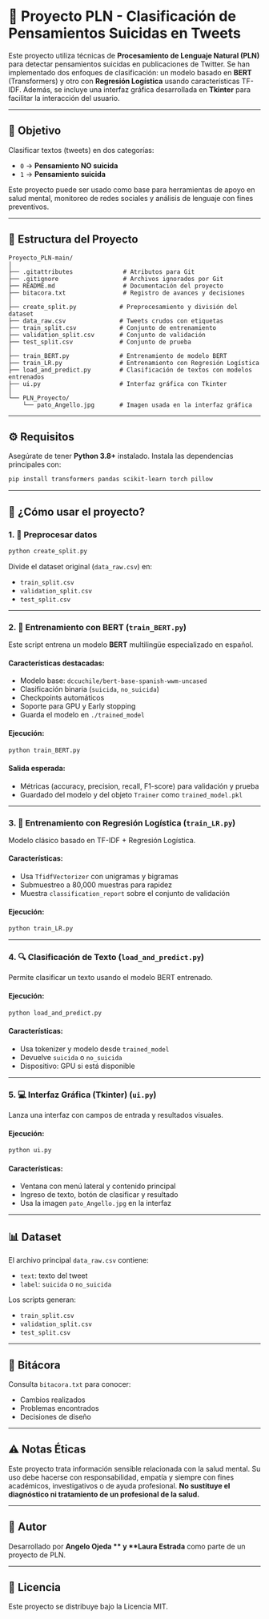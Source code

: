 # 🧠 Proyecto PLN - Clasificación de Pensamientos Suicidas en Tweets

Este proyecto utiliza técnicas de **Procesamiento de Lenguaje Natural (PLN)** para detectar pensamientos suicidas en publicaciones de Twitter. Se han implementado dos enfoques de clasificación: un modelo basado en **BERT** (Transformers) y otro con **Regresión Logística** usando características TF-IDF. Además, se incluye una interfaz gráfica desarrollada en **Tkinter** para facilitar la interacción del usuario.

---

## 🌟 Objetivo

Clasificar textos (tweets) en dos categorías:

* `0` → **Pensamiento NO suicida**
* `1` → **Pensamiento suicida**

Este proyecto puede ser usado como base para herramientas de apoyo en salud mental, monitoreo de redes sociales y análisis de lenguaje con fines preventivos.

---

## 📁 Estructura del Proyecto

```
Proyecto_PLN-main/
│
├── .gitattributes              # Atributos para Git
├── .gitignore                  # Archivos ignorados por Git
├── README.md                   # Documentación del proyecto
├── bitacora.txt                # Registro de avances y decisiones
│
├── create_split.py            # Preprocesamiento y división del dataset
├── data_raw.csv               # Tweets crudos con etiquetas
├── train_split.csv            # Conjunto de entrenamiento
├── validation_split.csv       # Conjunto de validación
├── test_split.csv             # Conjunto de prueba
│
├── train_BERT.py              # Entrenamiento de modelo BERT
├── train_LR.py                # Entrenamiento con Regresión Logística
├── load_and_predict.py        # Clasificación de textos con modelos entrenados
├── ui.py                      # Interfaz gráfica con Tkinter
│
└── PLN_Proyecto/
    └── pato_Angello.jpg       # Imagen usada en la interfaz gráfica
```

---

## ⚙️ Requisitos

Asegúrate de tener **Python 3.8+** instalado. Instala las dependencias principales con:

```bash
pip install transformers pandas scikit-learn torch pillow
```

---

## 🚀 ¿Cómo usar el proyecto?

### 1. 📄 Preprocesar datos

```bash
python create_split.py
```

Divide el dataset original (`data_raw.csv`) en:

* `train_split.csv`
* `validation_split.csv`
* `test_split.csv`

---

### 2. 🧠 Entrenamiento con BERT (`train_BERT.py`)

Este script entrena un modelo **BERT** multilingüe especializado en español.

#### Características destacadas:

* Modelo base: `dccuchile/bert-base-spanish-wwm-uncased`
* Clasificación binaria (`suicida`, `no_suicida`)
* Checkpoints automáticos
* Soporte para GPU y Early stopping
* Guarda el modelo en `./trained_model`

#### Ejecución:

```bash
python train_BERT.py
```

#### Salida esperada:

* Métricas (accuracy, precision, recall, F1-score) para validación y prueba
* Guardado del modelo y del objeto `Trainer` como `trained_model.pkl`

---

### 3. 🔢 Entrenamiento con Regresión Logística (`train_LR.py`)

Modelo clásico basado en TF-IDF + Regresión Logística.

#### Características:

* Usa `TfidfVectorizer` con unigramas y bigramas
* Submuestreo a 80,000 muestras para rapidez
* Muestra `classification_report` sobre el conjunto de validación

#### Ejecución:

```bash
python train_LR.py
```

---

### 4. 🔍 Clasificación de Texto (`load_and_predict.py`)

Permite clasificar un texto usando el modelo BERT entrenado.

#### Ejecución:

```bash
python load_and_predict.py
```

#### Características:

* Usa tokenizer y modelo desde `trained_model`
* Devuelve `suicida` o `no_suicida`
* Dispositivo: GPU si está disponible

---

### 5. 💻 Interfaz Gráfica (Tkinter) (`ui.py`)

Lanza una interfaz con campos de entrada y resultados visuales.

#### Ejecución:

```bash
python ui.py
```

#### Características:

* Ventana con menú lateral y contenido principal
* Ingreso de texto, botón de clasificar y resultado
* Usa la imagen `pato_Angello.jpg` en la interfaz

---

## 📊 Dataset

El archivo principal `data_raw.csv` contiene:

* `text`: texto del tweet
* `label`: `suicida` o `no_suicida`

Los scripts generan:

* `train_split.csv`
* `validation_split.csv`
* `test_split.csv`

---

## 📃 Bitácora

Consulta `bitacora.txt` para conocer:

* Cambios realizados
* Problemas encontrados
* Decisiones de diseño

---

## ⚠️ Notas Éticas

Este proyecto trata información sensible relacionada con la salud mental. Su uso debe hacerse con responsabilidad, empatía y siempre con fines académicos, investigativos o de ayuda profesional. **No sustituye el diagnóstico ni tratamiento de un profesional de la salud.**

---

## 👤 Autor

Desarrollado por **Angelo Ojeda \*\* y \*\*Laura Estrada** como parte de un proyecto de PLN.

---

## 🔹 Licencia

Este proyecto se distribuye bajo la Licencia MIT.
